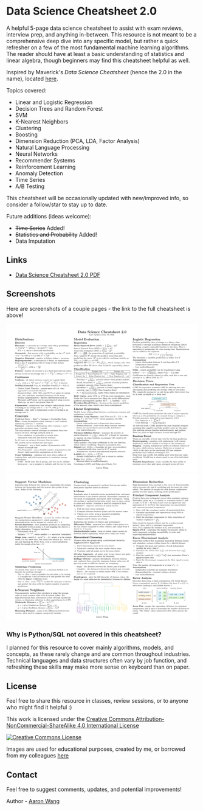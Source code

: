 # Data Science Cheatsheet 2.0

A helpful 5-page data science cheatsheet to assist with exam reviews, interview prep, and anything in-between. This resource is not meant to be a comprehensive deep dive into any specific model, but rather a quick refresher on a few of the most fundamental machine learning algorithms. The reader should have at least a basic understanding of statistics and linear algebra, though beginners may find this cheatsheet helpful as well. 

Inspired by Maverick's *Data Science Cheatsheet* (hence the 2.0 in the name), located [here](https://github.com/ml874/Data-Science-Cheatsheet).

Topics covered:
- Linear and Logistic Regression
- Decision Trees and Random Forest
- SVM
- K-Nearest Neighbors
- Clustering
- Boosting
- Dimension Reduction (PCA, LDA, Factor Analysis)
- Natural Language Processing
- Neural Networks
- Recommender Systems
- Reinforcement Learning
- Anomaly Detection
- Time Series
- A/B Testing

This cheatsheet will be occasionally updated with new/improved info, so consider a follow/star to stay up to date.

Future additions (ideas welcome):
- ~~Time Series~~ Added!
- ~~Statistics and Probability~~ Added!
- Data Imputation

## Links
* [Data Science Cheatsheet 2.0 PDF](https://github.com/aaronwangy/Data-Science-Cheatsheet/blob/main/Data_Science_Cheatsheet.pdf)

## Screenshots

Here are screenshots of a couple pages - the link to the full cheatsheet is above!

![](images/page1-1.png?raw=true) 
![](images/page2-1.png?raw=true)

### Why is Python/SQL not covered in this cheatsheet?
I planned for this resource to cover mainly algorithms, models, and concepts, as these rarely change and are common throughout industries. Technical languages and data structures often vary by job function, and refreshing these skills may make more sense on keyboard than on paper.


## License

Feel free to share this resource in classes, review sessions, or to anyone who might find it helpful :)

This work is licensed under the <a rel="license" href="http://creativecommons.org/licenses/by-nc-sa/4.0/">Creative Commons Attribution-NonCommercial-ShareAlike 4.0 International License</a>

<a rel="license" href="http://creativecommons.org/licenses/by-nc-sa/4.0/"><img alt="Creative Commons License" style="border-width:0" src="https://i.creativecommons.org/l/by-nc-sa/4.0/88x31.png" /></a><br/>

Images are used for educational purposes, created by me, or borrowed from my colleagues [here](https://stanford.edu/~shervine/teaching/cs-229/)

## Contact
Feel free to suggest comments, updates, and potential improvements!

Author - [Aaron Wang](https://www.linkedin.com/in/axw/)
